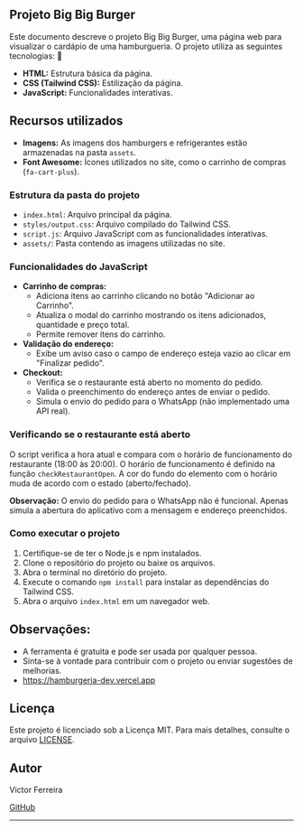 ## Projeto Big Big Burger

Este documento descreve o projeto Big Big Burger, uma página web para visualizar o cardápio de uma hamburgueria. O projeto utiliza as seguintes tecnologias:
📖
* **HTML:** Estrutura básica da página.
* **CSS (Tailwind CSS):** Estilização da página.
* **JavaScript:** Funcionalidades interativas.

## Recursos utilizados

* **Imagens:** As imagens dos hamburgers e refrigerantes estão armazenadas na pasta `assets`.
* **Font Awesome:** Ícones utilizados no site, como o carrinho de compras (`fa-cart-plus`).

### Estrutura da pasta do projeto

* `index.html`: Arquivo principal da página.
* `styles/output.css`: Arquivo compilado do Tailwind CSS.
* `script.js`: Arquivo JavaScript com as funcionalidades interativas.
* `assets/`: Pasta contendo as imagens utilizadas no site.

### Funcionalidades do JavaScript

* **Carrinho de compras:**
    * Adiciona itens ao carrinho clicando no botão "Adicionar ao Carrinho".
    * Atualiza o modal do carrinho mostrando os itens adicionados, quantidade e preço total.
    * Permite remover itens do carrinho.
* **Validação do endereço:**
    * Exibe um aviso caso o campo de endereço esteja vazio ao clicar em "Finalizar pedido".
* **Checkout:**
    * Verifica se o restaurante está aberto no momento do pedido.
    * Valida o preenchimento do endereço antes de enviar o pedido.
    * Simula o envio do pedido para o WhatsApp (não implementado uma API real).

### Verificando se o restaurante está aberto

O script verifica a hora atual e compara com o horário de funcionamento do restaurante (18:00 às 20:00). O horário de funcionamento é definido na função `checkRestaurantOpen`. A cor do fundo do elemento com o horário muda de acordo com o estado (aberto/fechado).

**Observação:** O envio do pedido para o WhatsApp não é funcional. Apenas simula a abertura do aplicativo com a mensagem e endereço preenchidos.

### Como executar o projeto

1. Certifique-se de ter o Node.js e npm instalados.
2. Clone o repositório do projeto ou baixe os arquivos.
3. Abra o terminal no diretório do projeto.
4. Execute o comando `npm install` para instalar as dependências do Tailwind CSS.
5. Abra o arquivo `index.html` em um navegador web.
## Observações:

* A ferramenta é gratuita e pode ser usada por qualquer pessoa.
* Sinta-se à vontade para contribuir com o projeto ou enviar sugestões de melhorias.
* https://hamburgeria-dev.vercel.app

## Licença

Este projeto é licenciado sob a Licença MIT. Para mais detalhes, consulte o arquivo [LICENSE](https://github.com/victorferreiradev/cleaninput/blob/main/LICENSE).

## Autor

Victor Ferreira

[GitHub](https://github.com/victorferreiradev)

---
